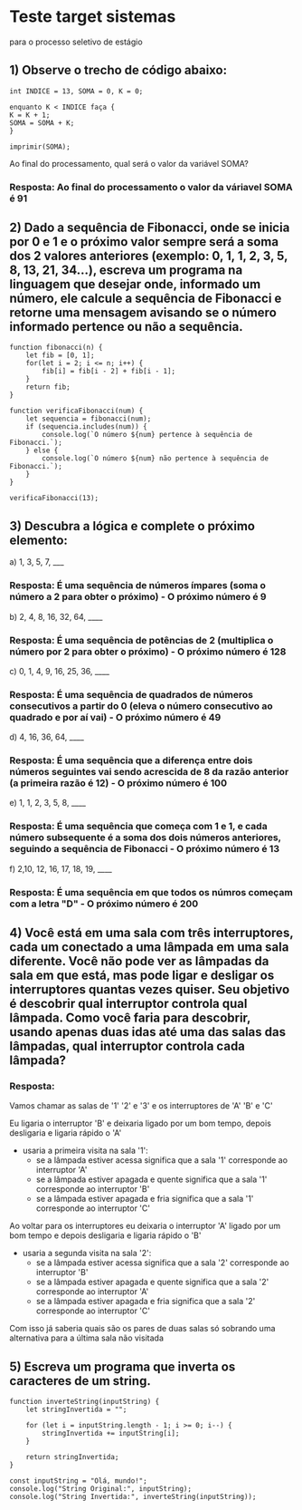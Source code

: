 # Teste target sistemas
para o processo seletivo de estágio

## 1) Observe o trecho de código abaixo:
```
int INDICE = 13, SOMA = 0, K = 0;

enquanto K < INDICE faça {
K = K + 1;
SOMA = SOMA + K;
}

imprimir(SOMA);
```
Ao final do processamento, qual será o valor da variável SOMA? 
### Resposta: Ao final do processamento o valor da váriavel SOMA é 91

## 2) Dado a sequência de Fibonacci, onde se inicia por 0 e 1 e o próximo valor sempre será a soma dos 2 valores anteriores (exemplo: 0, 1, 1, 2, 3, 5, 8, 13, 21, 34...), escreva um programa na linguagem que desejar onde, informado um número, ele calcule a sequência de Fibonacci e retorne uma mensagem avisando se o número informado pertence ou não a sequência.
```
function fibonacci(n) {
    let fib = [0, 1];
    for(let i = 2; i <= n; i++) {
        fib[i] = fib[i - 2] + fib[i - 1];
    }
    return fib;
}

function verificaFibonacci(num) {
    let sequencia = fibonacci(num);
    if (sequencia.includes(num)) {
        console.log(`O número ${num} pertence à sequência de Fibonacci.`);
    } else {
        console.log(`O número ${num} não pertence à sequência de Fibonacci.`);
    }
}

verificaFibonacci(13);
```

## 3) Descubra a lógica e complete o próximo elemento:
a) 1, 3, 5, 7, ___
### Resposta: É uma sequência de números ímpares (soma o número a 2 para obter o próximo) - O próximo número é 9
b) 2, 4, 8, 16, 32, 64, ____
### Resposta: É uma sequência de potências de 2 (multiplica o número por 2 para obter o próximo) - O próximo número é 128
c) 0, 1, 4, 9, 16, 25, 36, ____
### Resposta: É uma sequência de quadrados de números consecutivos a partir do 0 (eleva o número consecutivo ao quadrado e por aí vai) - O próximo número é 49
d) 4, 16, 36, 64, ____
### Resposta: É uma sequência que a diferença entre dois números seguintes vai sendo acrescida de 8 da razão anterior (a primeira razão é 12) - O próximo número é 100
e) 1, 1, 2, 3, 5, 8, ____
### Resposta: É uma sequência que começa com 1 e 1, e cada número subsequente é a soma dos dois números anteriores, seguindo a sequência de Fibonacci - O próximo número é 13
f) 2,10, 12, 16, 17, 18, 19, ____
### Resposta: É uma sequência em que todos os númros começam com a letra "D" - O próximo número é 200

## 4) Você está em uma sala com três interruptores, cada um conectado a uma lâmpada em uma sala diferente. Você não pode ver as lâmpadas da sala em que está, mas pode ligar e desligar os interruptores quantas vezes quiser. Seu objetivo é descobrir qual interruptor controla qual lâmpada. Como você faria para descobrir, usando apenas duas idas até uma das salas das lâmpadas, qual interruptor controla cada lâmpada?
### Resposta: 
Vamos chamar as salas de '1' '2' e '3' e os interruptores de 'A' 'B' e 'C'

Eu ligaria o interruptor 'B' e deixaria ligado por um bom tempo, depois desligaria e ligaria rápido o 'A'
- usaria a primeira visita na sala '1':
    * se a lâmpada estiver acessa significa que a sala '1' corresponde ao interruptor 'A' 
    * se a lâmpada estiver apagada e quente significa que a sala '1' corresponde ao interruptor 'B' 
    * se a lâmpada estiver apagada e fria significa que a sala '1' corresponde ao interruptor 'C' 

Ao voltar para os interruptores eu deixaria o interruptor 'A' ligado por um bom tempo e depois desligaria e ligaria rápido o 'B'
- usaria a segunda visita na sala '2':
    * se a lâmpada estiver acessa significa que a sala '2' corresponde ao interruptor 'B' 
    * se a lâmpada estiver apagada e quente significa que a sala '2' corresponde ao interruptor 'A' 
    * se a lâmpada estiver apagada e fria significa que a sala '2' corresponde ao interruptor 'C' 

Com isso já saberia quais são os pares de duas salas só sobrando uma alternativa para a última sala não visitada

## 5) Escreva um programa que inverta os caracteres de um string.
```
function inverteString(inputString) {
    let stringInvertida = "";

    for (let i = inputString.length - 1; i >= 0; i--) {
        stringInvertida += inputString[i];
    }

    return stringInvertida;
}

const inputString = "Olá, mundo!";
console.log("String Original:", inputString);
console.log("String Invertida:", inverteString(inputString));
```
